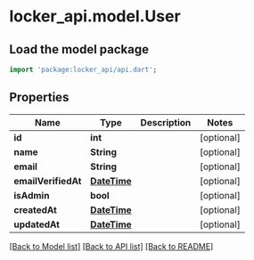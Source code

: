# locker_api.model.User

## Load the model package
```dart
import 'package:locker_api/api.dart';
```

## Properties
Name | Type | Description | Notes
------------ | ------------- | ------------- | -------------
**id** | **int** |  | [optional] 
**name** | **String** |  | [optional] 
**email** | **String** |  | [optional] 
**emailVerifiedAt** | [**DateTime**](DateTime.md) |  | [optional] 
**isAdmin** | **bool** |  | [optional] 
**createdAt** | [**DateTime**](DateTime.md) |  | [optional] 
**updatedAt** | [**DateTime**](DateTime.md) |  | [optional] 

[[Back to Model list]](../README.md#documentation-for-models) [[Back to API list]](../README.md#documentation-for-api-endpoints) [[Back to README]](../README.md)



